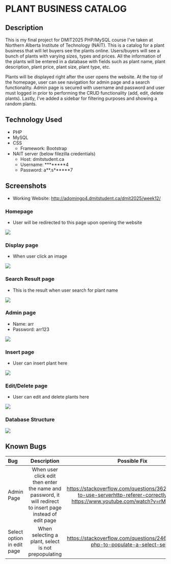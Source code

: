 # PLANT BUSINESS CATALOG

## Description
This is my final project for DMIT2025 PHP/MySQL course I've taken at Northern Alberta Institute of Technology (NAIT). This is a catalog for a plant business that will let buyers see the plants online. Users/buyers will see a bunch of plants with varying sizes, types and prices. All the information of the plants will be entered in a database with fields such as plant name, plant description, plant price, plant size, plant type, etc.

Plants will be displayed right after the user opens the website. At the top of the homepage, user can see navigation for admin page and a search functionality. Admin page is secured with username and password and user must logged in prior to performing the CRUD functionality (add, edit, delete plants). Lastly, I've added a sidebar for filtering purposes and showing a random plants.

## Technology Used
- PHP
- MySQL
- CSS
    - Framework: Bootstrap
- NAIT server (below filezilla credentials)
    - Host: dmitstudent.ca
    - Username: ********4
    - Password: a**.s******7 

## Screenshots
- Working Website: http://adomingo4.dmitstudent.ca/dmit2025/week12/

### Homepage
- User will be redirected to this page upon opening the website

![](img/home.PNG)

### Display page
- When user click an image

![](img/display.PNG)

### Search Result page
- This is the result when user search for plant name

![](img/search-result.PNG)

### Admin page
- Name: arr
- Password: arr123

![](img/login.PNG)

### Insert page
- User can insert plant here

![](img/insert.PNG)

### Edit/Delete page
- User can edit and delete plants here

![](img/edit.PNG)

### Database Structure

![](img/db.PNG)


## Known Bugs

| Bug       | Description   | Possible Fix  | Status    |
|:----------|:-------------:|:-------------:|:----------|
|Admin Page | When user click edit then enter the name and password, it will redirect to insert page instead of edit page   |https://stackoverflow.com/questions/36240145/how-to-use-serverhttp-referer-correctly-in-php https://www.youtube.com/watch?v=rMJgUQLikOE | IN-PROGRESS  |
|Select option in edit page |When selecting a plant, select is not prepopulating    |https://stackoverflow.com/questions/2460243/using-php-to-populate-a-select-select  |IN-PROGRESS    |
